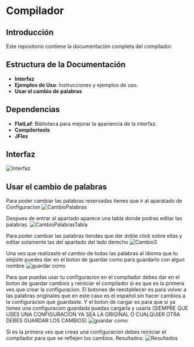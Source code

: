 # Compilador

## Introducción
Este repositorio contiene la documentación completa del compilador.

## Estructura de la Documentación
- **Interfaz**
- **Ejemplos de Uso**: Instrucciones y ejemplos de uso.
- **Usar el cambio de palabras**

## Dependencias
- **FlatLaf**: Biblioteca para mejorar la apariencia de la interfaz.
- **Compilertools**
- **JFlex**

## Interfaz
![Interfaz](https://github.com/user-attachments/assets/78b89f5a-026c-4708-915d-015f7d148a3c)

## Usar el cambio de palabras
Para poder cambiar las palabras reservadas tienes que ir al aparatado de Configuracion
![CambioPalabras](https://github.com/user-attachments/assets/f50845e1-c092-4cfc-8dab-b0ad8b612f9d)

Despues de entrar al apartado aparece una tabla donde podras editar las palabras.
![CambioPalabrasTabla](https://github.com/user-attachments/assets/60652297-98a1-45a0-b18f-5ab62d804400)

Para poder cambiar las palabras tiendes que dar doble click sobre ellas y editar solamente las del apartado del lado derecho
![Cambio3](https://github.com/user-attachments/assets/1ae1a825-7664-4e64-b3de-0f2396ee9e64)

Una ves que realizaste el cambio de todas las palabras al idioma que tu elejiste puedes dar en el boton de guardar como para guardarlo con algun nombre
![guardar como](https://github.com/user-attachments/assets/8cfcc026-9451-4a7a-b648-3c6adb66de7d)

Para que puedas usar tu configuracion en el compilador debes dar en el boton de guardar cambios y reiniciar el compilador si es que es la primera ves que crear la configuracion. El botones de reestablecer es para volver a las palabras originales que en este caso es el español sin hacer cambios a la configuracion que guardaste. Y el boton de cargar es para que si ya tienes una configuracion guardada puedas cargarla y usarla (SIEMPRE QUE USES UNA CONFIGURACION YA SEA LA ORIGINAL O CUALQUIER OTRA DEBES GUARDAR LOS CAMBIOS)
![guardar como](https://github.com/user-attachments/assets/cfbba676-eced-46a9-ac85-65457fe72c13)

Si es la primera ves que creas una configuracion debes reiniciar el compilador para que se reflejen los cambios. Resultados:
![Resultados](https://github.com/user-attachments/assets/cb3ad1be-e5d4-4395-aee4-f395cb7ab769)


